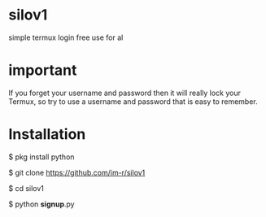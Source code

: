 # silov1
simple termux login free use for al

# important
If you forget your username and password then it will really lock your Termux, so try to use a username and password that is easy to remember.

# Installation
$ pkg install python

$ git clone https://github.com/im-r/silov1

$ cd silov1

$ python __signup__.py
